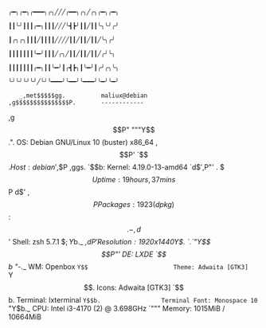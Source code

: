 
                                                 ╭━╮╭━╮╭━━━╮╭╮╱╱╱╭━━╮╭╮╱╭╮╭━╮╭━╮
                                                 ┃┃╰╯┃┃┃╭━╮┃┃┃╱╱╱╰┫┣╯┃┃╱┃┃╰╮╰╯╭╯
                                                 ┃╭╮╭╮┃┃┃╱┃┃┃┃╱╱╱╱┃┃╱┃┃╱┃┃╱╰╮╭╯
                                                 ┃┃┃┃┃┃┃╰━╯┃┃┃╱╭╮╱┃┃╱┃┃╱┃┃╱╭╯╰╮
                                                 ┃┃┃┃┃┃┃╭━╮┃┃╰━╯┃╭┫┣╮┃╰━╯┃╭╯╭╮╰╮
                                                 ╰╯╰╯╰╯╰╯╱╰╯╰━━━╯╰━━╯╰━━━╯╰━╯╰━╯
                                                 
       _,met$$$$$gg.          maliux@debian 
    ,g$$$$$$$$$$$$$$$P.       ------------ 
  ,g$$P"     """Y$$.".        OS: Debian GNU/Linux 10 (buster) x86_64 
 ,$$P'              `$$$.     Host: debian 
',$$P       ,ggs.     `$$b:   Kernel: 4.19.0-13-amd64 
`d$$'     ,$P"'   .    $$$    Uptime: 19 hours, 37 mins 
 $$P      d$'     ,    $$P    Packages: 1923 (dpkg) 
 $$:      $$.   -    ,d$$'    Shell: zsh 5.7.1 
 $$;      Y$b._   _,d$P'      Resolution: 1920x1440 
 Y$$.    `.`"Y$$$$P"'         DE: LXDE 
 `$$b      "-.__              WM: Openbox 
  `Y$$                        Theme: Adwaita [GTK3] 
   `Y$$.                      Icons: Adwaita [GTK3] 
     `$$b.                    Terminal: lxterminal 
       `Y$$b.                 Terminal Font: Monospace 10 
          `"Y$b._             CPU: Intel i3-4170 (2) @ 3.698GHz 
              `"""            Memory: 1015MiB / 10664MiB 
